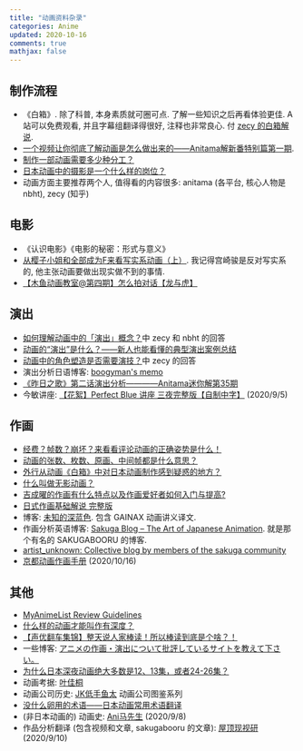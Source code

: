 ```yaml
---
title: "动画资料杂录"
categories: Anime
updated: 2020-10-16
comments: true
mathjax: false
---
```


## 制作流程

- 《白箱》. 除了科普, 本身素质就可圈可点. 了解一些知识之后再看体验更佳. A 站可以免费观看, 并且字幕组翻译得很好, 注释也非常良心. 付 [zecy 的白箱解说](https://zhuanlan.zhihu.com/p/19982613). 
- [一个视频让你彻底了解动画是怎么做出来的——Anitama解新番特别篇第一期](https://www.bilibili.com/video/BV1jb411e75F?from=search&seid=17722625797271584450). 
- [制作一部动画需要多少种分工？](https://www.zhihu.com/question/22028700/answer/20120365)
- [日本动画中的摄影是一个什么样的岗位？](https://www.zhihu.com/question/24787555/answer/28993271)
- 动画方面主要推荐两个人, 值得看的内容很多: anitama (各平台, 核心人物是 nbht), zecy (知乎)

<!-- more -->

## 电影

- 《认识电影》《电影的秘密：形式与意义》
- [从樱子小姐和全部成为F来看写实系动画（上）](https://www.bilibili.com/video/BV1js411d7bs). 我记得宫崎骏是反对写实系的, 他主张动画要做出现实做不到的事情.
- [【木鱼动画教室@第四期】怎么拍对话【龙与虎】](https://www.bilibili.com/video/BV1rs411f7VJ)

## 演出

- [如何理解动画中的「演出」概念？](https://www.zhihu.com/question/298055921)中 zecy 和 nbht 的回答
- [动画的“演出”是什么？——新人也能看懂的典型演出案例总结](https://zhuanlan.zhihu.com/p/55160395)
- [动画中的角色塑造是否需要演技？](https://www.zhihu.com/question/24637961)中 zecy 的回答
- 演出分析日语博客: [boogyman's memo](https://boogyman.hateblo.jp/)
- [《昨日之歌》第二话演出分析————Anitama迷你解第35期](https://www.bilibili.com/video/BV1PK4y1k7Zz)
- 今敏讲座: [【花絮】Perfect Blue 讲座 三夜完整版【自制中字】](https://www.bilibili.com/video/BV1T4411X7AN) (2020/9/5)

## 作画

- [经费？帧数？崩坏？来看看评论动画的正确姿势是什么！](https://zhuanlan.zhihu.com/p/22593479)
- [动画的张数、枚数、原画、中间帧都是什么意思？](https://www.zhihu.com/question/46419048)
- [外行从动画《白箱》中对日本动画制作感到疑惑的地方？](https://www.zhihu.com/question/25912399/answer/31809373)
- [什么叫做无影动画？](https://www.zhihu.com/question/35917001/answer/245448686)
- [吉成曜的作画有什么特点以及作画爱好者如何入门与提高?](https://www.zhihu.com/question/35991414/answer/250981347)
- [日式作画基础解说 完整版](https://www.bilibili.com/video/av2251266/)
- 博客: [未知的深蓝色](http://blog.sina.cn/dpool/blog/aoimishi#type=-1). 包含 GAINAX 动画讲义译文.
- 作画分析英语博客: [Sakuga Blog – The Art of Japanese Animation](https://blog.sakugabooru.com/). 就是那个有名的 SAKUGABOORU 的博客.
- [artist_unknown: Collective blog by members of the sakuga community](https://artistunknown.info/)
- [京都动画作画手册](https://shiina18.github.io/assets/docs/京都动画作画手册.pdf) (2020/10/16)

## 其他

- [MyAnimeList Review Guidelines](https://myanimelist.net/forum/?topicid=575725)
- [什么样的动画才能叫作有深度？](https://www.zhihu.com/answer/539681485)
- [【声优翻车集锦】整天说人家棒读！所以棒读到底是个啥？！](https://www.bilibili.com/video/BV1Hx411p7Wz)
- 一些博客: [アニメの作画・演出について批評しているサイトを教えて下さい。](https://q.hatena.ne.jp/1331159464)
- [为什么日本深夜动画绝大多数是12、13集，或者24-26集？](https://www.zhihu.com/question/265029429/answer/288374351)
- 动画考据: [叶佳桐](https://space.bilibili.com/25195981/)
- 动画公司历史: [JK低手鱼太](https://space.bilibili.com/904827/) 动画公司图鉴系列
- [没什么卵用的术语——日本动画常用术语翻译](https://zhuanlan.zhihu.com/p/20331802)
- (非日本动画的) 动画史: [Ani马先生](https://zhuanlan.zhihu.com/anima33) (2020/9/8)
- 作品分析翻译 (包含视频和文章, sakugabooru 的文章): [屋顶现视研](https://space.bilibili.com/355943807/article) (2020/9/10)